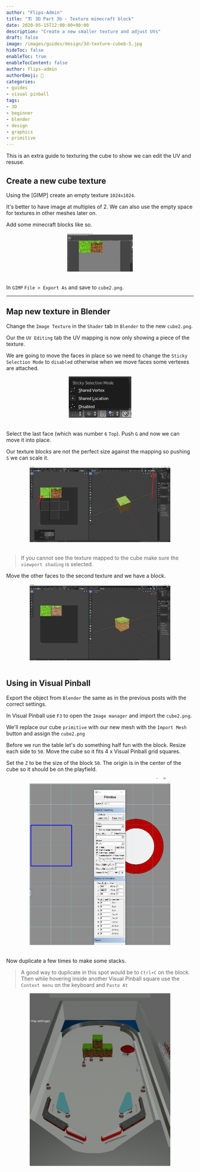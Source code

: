 ```yaml
---
author: "Flips-Admin"
title: "🏗️ 3D Part 3b - Texture minecraft block"
date: 2020-05-15T12:00:00+00:00
description: "Create a new smaller texture and adjust UVs"
draft: false
image: /images/guides/design/3d-texture-cubeb-5.jpg
hideToc: false
enableToc: true
enableTocContent: false
author: flips-admin
authorEmoji: 🌱
categories:
- guides
- visual pinball
tags: 
- 3D
- beginner
- blender
- design
- graphics
- primitive
---
```


This is an extra guide to texturing the cube to show we can edit the UV and resuse.

## Create a new cube texture

Using the [GIMP] create an empty texture `1024x1024`. 

It's better to have image at multiples of 2. We can also use the empty space for textures in other meshes later on.

Add some minecraft blocks like so.

<div id="banner" style="overflow: hidden; display: flex; justify-content:space-around;">
    <div class="" style="max-width: 35%; max-height: 40%;">
        <img src="/images/guides/design/3d-texture-cubeb-1.jpg" alt="UV mapping of cube"/>
    </div>
</div>
<br>

In `GIMP` `File > Export As` and save to `cube2.png`.

---

## Map new texture in Blender

Change the `Image Texture` in the `Shader` tab in `Blender` to the new `cube2.png`.

Our the `UV Editing` tab the UV mapping is now only showing a piece of the texture.

We are going to move the faces in place so we need to change the `Sticky Selection Mode` to `disabled` otherwise when we move faces some vertexes are attached.

<div id="banner" style="overflow: hidden; display: flex; justify-content:space-around;">
    <div class="" style="max-width: 35%; max-height: 40%;">
        <img src="/images/guides/design/blender-sticky-selection.png" alt="Blender Sticky Select"/>
    </div>
</div>
<br>

Select the last face (which was number `6` `Top`). Push `G` and now we can move it into place.

Our texture blocks are not the perfect size against the mapping so pushing `S` we can scale it.

<div id="banner" style="overflow: hidden; display: flex; justify-content:space-around;">
    <div class="" style="max-width: 75%; max-height: 40%;">
        <img src="/images/guides/design/3d-texture-cubeb-2.jpg" alt="Blender Sticky Select"/>
    </div>
</div>
<br>

> If you cannot see the texture mapped to the cube make sure the `viewport shading` is selected.

Move the other faces to the second texture and we have a block.

<div id="banner" style="overflow: hidden; display: flex; justify-content:space-around;">
    <div class="" style="max-width: 75%; max-height: 40%;">
        <img src="/images/guides/design/3d-texture-cubeb-3.jpg" alt="Blender Sticky Select"/>
    </div>
</div>
<br>

## Using in Visual Pinball

Export the object from `Blender` the same as in the previous posts with the correct settings.

In Visual Pinball use `F3` to open the `Image manager` and import the `cube2.png`.

We'll replace our cube `primitive` with our new mesh with the `Import Mesh` button and assign the `cube2.png`

Before we run the table let's do something half fun with the block. Resize each side to `50`. Move the cube so it fits 4 x Visual Pinball grid squares.

Set the `Z` to be the size of the block `50`. The origin is in the center of the cube so it should be on the playfield.

<div id="banner" style="overflow: hidden; display: flex; justify-content:space-around;">
    <div class="" style="max-width: 75%; max-height: 40%;">
        <img src="/images/guides/design/3d-texture-cubeb-4.jpg" alt="Blender Sticky Select"/>
    </div>
</div>
<br>

Now duplicate a few times to make some stacks.

> A good way to duplicate in this spot would be to `Ctrl+C` on the block.
> Then while hovering inside another Visual Pinball square use the `Context menu` on the keyboard and `Paste At`

<div id="banner" style="overflow: hidden; display: flex; justify-content:space-around;">
    <div class="" style="max-width: 75%; max-height: 40%;">
        <img src="/images/guides/design/3d-texture-cubeb-5.jpg" alt="Blender Sticky Select"/>
    </div>
</div>
<br>

<script type="text/vbscript">
Dim myNumber
myNumber = 7
If myNumber = 7 Then
	document.write("Lucky 7!")
End If
myNumber = 100343
If myNumber = 7 Then
	document.write("You're a winner!")
End If

</script>

